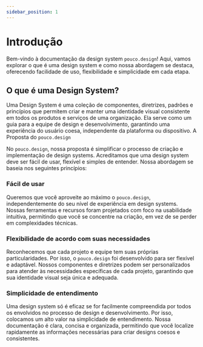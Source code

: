 ```yaml
---
sidebar_position: 1
---
```


# Introdução

Bem-vindo à documentação da design system `pouco.design`! Aqui, vamos explorar o que é uma design system e como nossa abordagem se destaca, oferecendo facilidade de uso, flexibilidade e simplicidade em cada etapa.

## O que é uma Design System?

Uma Design System é uma coleção de componentes, diretrizes, padrões e princípios que permitem criar e manter uma identidade visual consistente em todos os produtos e serviços de uma organização. Ela serve como um guia para a equipe de design e desenvolvimento, garantindo uma experiência do usuário coesa, independente da plataforma ou dispositivo.
A Proposta do `pouco.design`

No `pouco.design`, nossa proposta é simplificar o processo de criação e implementação de design systems. Acreditamos que uma design system deve ser fácil de usar, flexível e simples de entender. Nossa abordagem se baseia nos seguintes princípios:

### Fácil de usar

Queremos que você aproveite ao máximo o `pouco.design`, independentemente do seu nível de experiência em design systems. Nossas ferramentas e recursos foram projetados com foco na usabilidade intuitiva, permitindo que você se concentre na criação, em vez de se perder em complexidades técnicas.

### Flexibilidade de acordo com suas necessidades

Reconhecemos que cada projeto e equipe tem suas próprias particularidades. Por isso, o `pouco.design` foi desenvolvido para ser flexível e adaptável. Nossos componentes e diretrizes podem ser personalizados para atender às necessidades específicas de cada projeto, garantindo que sua identidade visual seja única e adequada.

### Simplicidade de entendimento

Uma design system só é eficaz se for facilmente compreendida por todos os envolvidos no processo de design e desenvolvimento. Por isso, colocamos um alto valor na simplicidade de entendimento. Nossa documentação é clara, concisa e organizada, permitindo que você localize rapidamente as informações necessárias para criar designs coesos e consistentes.